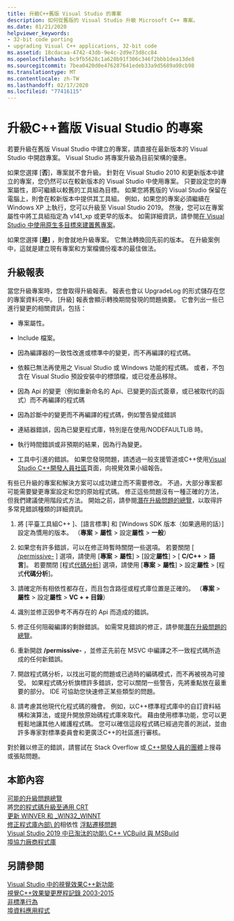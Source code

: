 ```yaml
---
title: 升級C++舊版 Visual Studio 的專案
description: 如何從舊版的 Visual Studio 升級 Microsoft C++ 專案。
ms.date: 01/21/2020
helpviewer_keywords:
- 32-bit code porting
- upgrading Visual C++ applications, 32-bit code
ms.assetid: 18cdacaa-4742-43db-9e4c-2d9e73d8cc84
ms.openlocfilehash: bc9fb5628c1a628b91f306c346f2bbb1dea13de8
ms.sourcegitcommit: 7bea0420d0e476287641edeb33a9d5689a98cb98
ms.translationtype: MT
ms.contentlocale: zh-TW
ms.lasthandoff: 02/17/2020
ms.locfileid: "77416115"
---
```

# <a name="upgrade-c-projects-from-earlier-versions-of-visual-studio"></a>升級C++舊版 Visual Studio 的專案

若要升級在舊版 Visual Studio 中建立的專案，請直接在最新版本的 Visual Studio 中開啟專案。 Visual Studio 將專案升級為目前架構的優惠。

如果您選擇 [**否**]，專案就不會升級。 針對在 Visual Studio 2010 和更新版本中建立的專案，您仍然可以在較新版本的 Visual Studio 中使用專案。 只要設定您的專案屬性，即可繼續以較舊的工具組為目標。 如果您將舊版的 Visual Studio 保留在電腦上，則會在較新版本中提供其工具組。 例如，如果您的專案必須繼續在 Windows XP 上執行，您可以升級至 Visual Studio 2019。 然後，您可以在專案屬性中將工具組指定為 v141_xp 或更早的版本。 如需詳細資訊，請參閱[在 Visual Studio 中使用原生多目標來建置舊專案](use-native-multi-targeting.md)。

如果您選擇 [**是]** ，則會就地升級專案。 它無法轉換回先前的版本。 在升級案例中，這就是建立現有專案和方案檔備份複本的最佳做法。

## <a name="upgrade-reports"></a>升級報表

當您升級專案時，您會取得升級報表。 報表也會以 UpgradeLog 的形式儲存在您的專案資料夾中。 [升級] 報表會顯示轉換期間發現的問題摘要。 它會列出一些已進行變更的相關資訊，包括：

- 專案屬性。

- Include 檔案。

- 因為編譯器的一致性改進或標準中的變更，而不再編譯的程式碼。

- 依賴已無法再使用之 Visual Studio 或 Windows 功能的程式碼。 或者，不包含在 Visual Studio 預設安裝中的標頭檔，或已從產品移除。

- 因為 Api 的變更（例如重新命名的 Api、已變更的函式簽章，或已被取代的函式）而不再編譯的程式碼

- 因為診斷中的變更而不再編譯的程式碼，例如警告變成錯誤

- 連結器錯誤，因為已變更程式庫，特別是在使用/NODEFAULTLIB 時。

- 執行時間錯誤或非預期的結果，因為行為變更。

- 工具中引進的錯誤。 如果您發現問題，請透過一般支援管道或C++使用[Visual Studio C++開發人員社區](https://developercommunity.visualstudio.com/spaces/62/index.html)頁面，向視覺效果小組報告。

有些已升級的專案和解決方案可以成功建立而不需要修改。 不過，大部分專案都可能需要變更專案設定和您的原始程式碼。 修正這些問題沒有一種正確的方法，但我們建議使用階段式方法。 開始之前，請參閱[潛在升級問題的總覽](../porting/overview-of-potential-upgrade-issues-visual-cpp.md)，以取得許多常見錯誤種類的詳細資訊。

1. 將 [平臺工具組C++ ]、[語言標準] 和 [Windows SDK 版本（如果適用的話）] 設定為慣用的版本。 （**專案** > **屬性** > 設定**屬性** > **一般**）

1. 如果您有許多錯誤，可以在修正時暫時關閉一些選項。 若要關閉 [ [/permissive-](../build/reference/permissive-standards-conformance.md) ] 選項，請使用 [**專案** > **屬性**] > [設定**屬性**] > [ **C/C++**  > **語言**]。 若要關閉 [程式[代碼分析](/cpp/code-quality/code-analysis-for-c-cpp-overview)] 選項，請使用 [**專案** > **屬性**] > 設定**屬性** > [程式**代碼分析**]。

1. 請確定所有相依性都存在，而且包含路徑或程式庫位置是正確的。 （**專案** > **屬性** > 設定**屬性** > **VC + + 目錄**）

1. 識別並修正因參考不再存在的 Api 而造成的錯誤。

1. 修正任何阻礙編譯的剩餘錯誤。 如需常見錯誤的修正，請參閱[潛在升級問題的總覽](../porting/overview-of-potential-upgrade-issues-visual-cpp.md)。

1. 重新開啟 **/permissive-** ，並修正先前在 MSVC 中編譯之不一致程式碼所造成的任何新錯誤。

1. 開啟程式碼分析，以找出可能的問題或已過時的編碼模式，而不再被視為可接受。 如果程式碼分析旗標許多錯誤，您可以關閉一些警告，先將重點放在最重要的部分。 IDE 可協助您快速修正某些類型的問題。

1. 請考慮其他現代化程式碼的機會。 例如，以C++標準程式庫中的自訂資料結構和演算法，或提升開放原始碼程式庫來取代。 藉由使用標準功能，您可以更輕鬆地讓其他人維護程式碼。 您可以確信這段程式碼已經過完善的測試，並由許多專家對標準委員會和更廣泛C++的社區進行審核。

對於難以修正的錯誤，請嘗試在 Stack Overflow 或[ C++開發人員的團體](https://developercommunity.visualstudio.com/spaces/62/index.html)上搜尋或張貼問題。

## <a name="in-this-section"></a>本節內容

[可能的升級問題總覽](overview-of-potential-upgrade-issues-visual-cpp.md)\
將[您的程式碼升級至通用 CRT](upgrade-your-code-to-the-universal-crt.md)\
[更新 WINVER 和 _WIN32_WINNT](modifying-winver-and-win32-winnt.md)\
[修正程式庫內部\ 的](fix-your-dependencies-on-library-internals.md)相依性
[浮點遷移問題](floating-point-migration-issues.md)\
[Visual Studio 2019 中已淘汰的功能\ C++ ](features-deprecated-in-visual-studio.md)
[VCBuild 與 MSBuild](build-system-changes.md)\
[埠協力廠商程式庫](porting-third-party-libraries.md)

## <a name="see-also"></a>另請參閱

[Visual Studio 中的視覺效果C++新功能](../overview/what-s-new-for-visual-cpp-in-visual-studio.md)\
[視覺C++效果變更歷程記錄 2003-2015](../porting/visual-cpp-change-history-2003-2015.md)\
[非標準行為](../cpp/nonstandard-behavior.md)\
[埠資料應用程式](../data/data-access-programming-mfc-atl.md)
